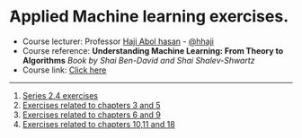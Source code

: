 # َApplied Machine learning exercises.

  - Course lecturer: Professor [Haji Abol hasan](http://facultymembers.sbu.ac.ir/hhaji/) - [@hhaji](https://github.com/hhaji)
  - Course reference: **Understanding Machine Learning: From Theory to Algorithms**
*Book by Shai Ben-David and Shai Shalev-Shwartz*
  - Course link: [Click here](https://github.com/hhaji/Applied-Machine-Learning)

------

  1. [Series 2.4 exercises](https://github.com/arashsajjadi/ML/blob/main/Understanding_Machine_Learning__From_Theory_to_Algorithms__Exercise_2_4_%20(second%20edition).pdf)
  2. [Exercises related to chapters 3 and 5](https://github.com/arashsajjadi/ML/blob/main/Understanding_Machine_Learning__From_Theory_to_Algorithms__Exercises_ch3_4_5_.pdf)
  3. [Exercises related to chapters 6 and 9](https://github.com/arashsajjadi/ML/blob/main/Understanding_Machine_Learning__From_Theory_to_Algorithms__Exercises_ch6_9.pdf)
  4. [Exercises related to chapters 10,11 and 18](https://github.com/arashsajjadi/ML/blob/main/Understanding_Machine_Learning__From_Theory_to_Algorithms__Exercises_ch10_11_18__%20(1).pdf)
